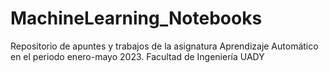 # MachineLearning_Notebooks

Repositorio de apuntes y trabajos de la asignatura Aprendizaje Automático en el periodo enero-mayo 2023. Facultad de Ingeniería UADY
